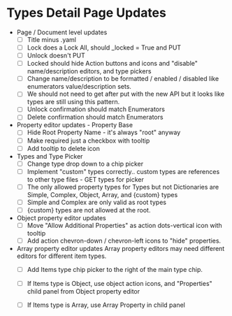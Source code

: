 # Types Detail Page Updates

- Page / Document level updates
  - [ ] Title minus .yaml
  - [ ] Lock does a Lock All, should _locked = True and PUT
  - [ ] Unlock doesn't PUT
  - [ ] Locked should hide Action buttons and icons and "disable" name/description editors, and type pickers
  - [ ] Change name/description to be formatted / enabled / disabled like enumerators value/description sets.
  - [ ] We should not need to get after put with the new API but it looks like types are still using this pattern.
  - [ ] Unlock confirmation should match Enumerators
  - [ ] Delete confirmation should match Enumerators

- Property editor updates - Property Base
  - [ ] Hide Root Property Name - it's always "root" anyway
  - [ ] Make required just a checkbox with tooltip
  - [ ] Add tooltip to delete icon

- Types and Type Picker
  - [ ] Change type drop down to a chip picker
  - [ ] Implement "custom" types correctly.. custom types are references to other type files - GET types for picker
  - [ ] The only allowed property types for Types but not Dictionaries are Simple, Complex, Object, Array, and {custom} types
  - [ ] Simple and Complex are only valid as root types
  - [ ] {custom} types are not allowed at the root.

- Object property editor updates
  - [ ] Move "Allow Additional Properties" as action dots-vertical icon with tooltip
  - [ ] Add action chevron-down / chevron-left icons to "hide" properties.

- Array property editor updates
Array property editors may need different editors for different item types.
  - [ ] Add Items type chip picker to the right of the main type chip.
  - [ ] If Items type is Object, use object action icons, and "Properties" child panel from Object property editor
  - [ ] If Items type is Array, use Array Property in child panel

